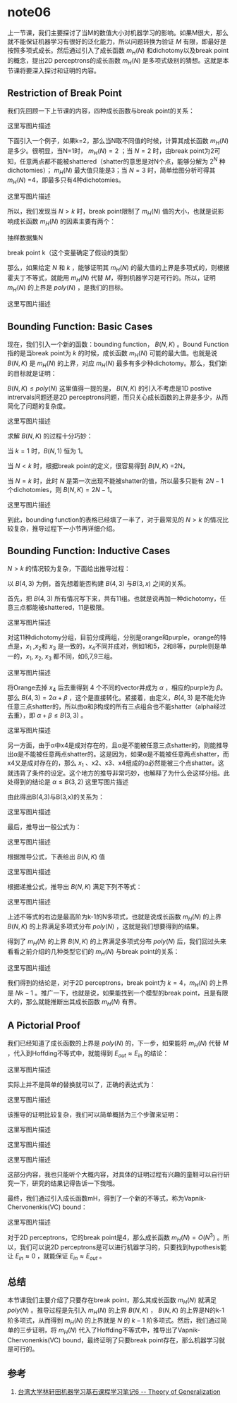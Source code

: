 # note06

上一节课，我们主要探讨了当M的数值大小对机器学习的影响。如果M很大，那么就不能保证机器学习有很好的泛化能力，所以问题转换为验证 ${M}$ 有限，即最好是按照多项式成长。然后通过引入了成长函数 ${m_{H}(N)}$ 和dichotomy以及break point的概念，提出2D perceptrons的成长函数 ${m_{H}(N)}$ 是多项式级别的猜想。这就是本节课将要深入探讨和证明的内容。

## Restriction of Break Point

我们先回顾一下上节课的内容，四种成长函数与break point的关系：

这里写图片描述

下面引入一个例子，如果k=2，那么当N取不同值的时候，计算其成长函数 ${m_{H}(N)}$ 是多少。很明显，当N=1时， ${m_{H}(N) = 2}$ ；当 ${N=2}$ 时，由break point为2可知，任意两点都不能被shattered（shatter的意思是对N个点，能够分解为 ${2^{N}}$ 种dichotomies）； ${m_{H}(N)}$ 最大值只能是3；当 ${N=3}$ 时，简单绘图分析可得其 ${m_{H}(N)}$ =4，即最多只有4种dichotomies。

这里写图片描述

所以，我们发现当 ${N>k}$ 时，break point限制了 ${m_{H}(N)}$ 值的大小，也就是说影响成长函数 ${m_{H}(N)}$ 的因素主要有两个：

抽样数据集N

break point k（这个变量确定了假设的类型）

那么，如果给定 ${N}$ 和 ${k}$ ，能够证明其 ${m_{H}(N)}$ 的最大值的上界是多项式的，则根据霍夫丁不等式，就能用 ${m_{H}(N)}$ 代替 ${M}$，得到机器学习是可行的。所以，证明 ${m_{H}(N)}$ 的上界是 ${poly(N)}$ ，是我们的目标。

这里写图片描述

## Bounding Function: Basic Cases

现在，我们引入一个新的函数：bounding function， ${B(N,K)}$ 。Bound Function指的是当break point为 ${k}$ 的时候，成长函数 ${m_{H}(N)}$ 可能的最大值。也就是说 ${B(N,K)}$ 是 ${m_{H}(N)}$ 的上界，对应 ${m_{H}(N)}$ 最多有多少种dichotomy。那么，我们新的目标就是证明：

 ${B(N,K) ≤poly(N)}$
这里值得一提的是， ${B(N,K)}$ 的引入不考虑是1D postive intrervals问题还是2D perceptrons问题，而只关心成长函数的上界是多少，从而简化了问题的复杂度。

这里写图片描述

求解 ${B(N,K)}$ 的过程十分巧妙：

当 ${k=1}$ 时，${B(N,1)}$ 恒为 ${1}$。

当 ${N < k}$ 时，根据break point的定义，很容易得到 ${B(N,K)}$ =2N。

当 ${N = k}$ 时，此时 ${N}$ 是第一次出现不能被shatter的值，所以最多只能有 ${2N−1}$ 个dichotomies，则 ${B(N,K) =2N−1}$。

这里写图片描述

到此，bounding function的表格已经填了一半了，对于最常见的 ${N>k}$ 的情况比较复杂，推导过程下一小节再详细介绍。

## Bounding Function: Inductive Cases

 ${N > k}$ 的情况较为复杂，下面给出推导过程：

以 ${B(4,3)}$ 为例，首先想着能否构建 ${B(4,3)}$ 与${B(3,x)}$ 之间的关系。

首先，把 ${B(4,3)}$ 所有情况写下来，共有11组。也就是说再加一种dichotomy，任意三点都能被shattered，11是极限。

这里写图片描述

对这11种dichotomy分组，目前分成两组，分别是orange和purple，orange的特点是，${x_1}$ ,${x_2}$和 ${x_3}$ 是一致的，${x_4}$不同并成对，例如1和5，2和8等，purple则是单一的，${x_1}$, ${x_2}$, ${x_3}$ 都不同，如6,7,9三组。

这里写图片描述

将Orange去掉 ${x_4}$ 后去重得到 ${4}$ 个不同的vector并成为 ${\alpha}$ ，相应的purple为 ${\beta}$。那么 ${B(4,3) = 2 \alpha + \beta}$ ，这个是直接转化。紧接着，由定义，${B(4,3)}$ 是不能允许任意三点shatter的，所以由α和β构成的所有三点组合也不能shatter（alpha经过去重），即 ${α+β \leq B(3,3)}$ 。

这里写图片描述

另一方面，由于α中x4是成对存在的，且α是不能被任意三点shatter的，则能推导出α是不能被任意两点shatter的。这是因为，如果α是不能被任意两点shatter，而x4又是成对存在的，那么 ${x_1}$ 、x2、x3、x4组成的α必然能被三个点shatter。这就违背了条件的设定。这个地方的推导非常巧妙，也解释了为什么会这样分组。此处得到的结论是 ${\alpha \leq B(3,2)}$ 
这里写图片描述

由此得出B(4,3)与B(3,x)的关系为：

这里写图片描述

最后，推导出一般公式为：

这里写图片描述

根据推导公式，下表给出 ${B(N,K)}$ 值

这里写图片描述

根据递推公式，推导出 ${B(N,K)}$ 满足下列不等式：

这里写图片描述

上述不等式的右边是最高阶为k-1的N多项式，也就是说成长函数 ${m_{H}(N)}$ 的上界 ${B(N,K)}$ 的上界满足多项式分布 ${poly(N)}$ ，这就是我们想要得到的结果。

得到了 ${m_{H}(N)}$ 的上界 ${B(N,K)}$ 的上界满足多项式分布 ${poly(N)}$ 后，我们回过头来看看之前介绍的几种类型它们的 ${m_{H}(N)}$ 与break point的关系：

这里写图片描述

我们得到的结论是，对于2D perceptrons，break point为 ${k=4}$，${m_{H}(N)}$ 的上界是 ${Nk−1}$ 。推广一下，也就是说，如果能找到一个模型的break point，且是有限大的，那么就能推断出其成长函数 ${m_{H}(N)}$ 有界。

## A Pictorial Proof

我们已经知道了成长函数的上界是 ${poly(N)}$ 的，下一步，如果能将 ${m_{H}(N)}$ 代替  ${M}$ ，代入到Hoffding不等式中，就能得到 ${E_{out} \approx E_{in}}$ 的结论：

这里写图片描述

实际上并不是简单的替换就可以了，正确的表达式为：

这里写图片描述

该推导的证明比较复杂，我们可以简单概括为三个步骤来证明：

这里写图片描述

这里写图片描述

这里写图片描述

这部分内容，我也只能听个大概内容，对具体的证明过程有兴趣的童鞋可以自行研究一下，研究的结果记得告诉一下我哦。

最终，我们通过引入成长函数mH，得到了一个新的不等式，称为Vapnik-Chervonenkis(VC) bound：

这里写图片描述

对于2D perceptrons，它的break point是4，那么成长函数 ${m_{H}(N) =O(N^3)}$ 。所以，我们可以说2D perceptrons是可以进行机器学习的，只要找到hypothesis能让 ${E_{in}  \approx 0}$ ，就能保证 ${E_{in} \approx E_{out}}$ 。

## 总结

本节课我们主要介绍了只要存在break point，那么其成长函数 ${m_{H}(N)}$ 就满足 ${poly(N)}$ 。推导过程是先引入 ${m_{H}(N)}$ 的上界 ${B(N,K)}$ ， ${B(N,K)}$ 的上界是N的k-1阶多项式，从而得到 ${m_{H}(N)}$ 的上界就是 ${N}$ 的 ${k-1}$ 阶多项式。然后，我们通过简单的三步证明，将 ${m_{H}(N)}$ 代入了Hoffding不等式中，推导出了Vapnik-Chervonenkis(VC) bound，最终证明了只要break point存在，那么机器学习就是可行的。

## 参考

1. [台湾大学林轩田机器学习基石课程学习笔记6 -- Theory of Generalization](http://blog.csdn.net/red_stone1/article/details/71122928)